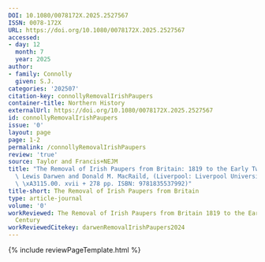 ```yaml
---
DOI: 10.1080/0078172X.2025.2527567
ISSN: 0078-172X
URL: https://doi.org/10.1080/0078172X.2025.2527567
accessed:
- day: 12
  month: 7
  year: 2025
author:
- family: Connolly
  given: S.J.
categories: '202507'
citation-key: connollyRemovalIrishPaupers
container-title: Northern History
externalUrl: https://doi.org/10.1080/0078172X.2025.2527567
id: connollyRemovalIrishPaupers
issue: '0'
layout: page
page: 1-2
permalink: /connollyRemovalIrishPaupers
review: 'true'
source: Taylor and Francis+NEJM
title: "The Removal of Irish Paupers from Britain: 1819 to the Early Twentieth Century:\
  \ Lewis Darwen and Donald M. MacRaild, (Liverpool: Liverpool University Press, 2024.\
  \ \xA3115.00. xvii + 278 pp. ISBN: 9781835537992)"
title-short: The Removal of Irish Paupers from Britain
type: article-journal
volume: '0'
workReviewed: The Removal of Irish Paupers from Britain 1819 to the Early Twentieth
  Century
workReviewedCitekey: darwenRemovalIrishPaupers2024
---
```

{% include reviewPageTemplate.html %}